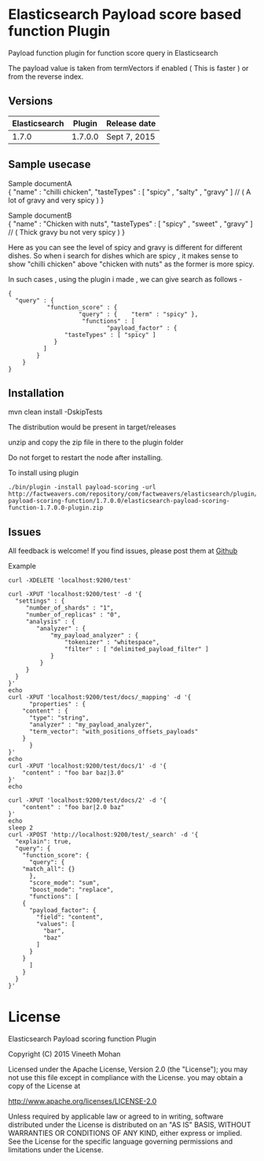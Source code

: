 # Elasticsearch Payload score based function Plugin

Payload function plugin for function score query in Elasticsearch

The payload value is taken from termVectors if enabled ( This is faster ) or from the reverse index.

## Versions


| Elasticsearch  | Plugin         | Release date |
| -------------- | -------------- | ------------ |
| 1.7.0          | 1.7.0.0        | Sept 7, 2015 |


## Sample usecase

Sample documentA <br/>
	{
	"name" : "chilli chicken",
	"tasteTypes" : [ "spicy" , "salty" , "gravy" ]   // ( A lot of gravy and very spicy )
	}

Sample documentB <br/>
	{
	"name" : "Chicken with nuts",
	"tasteTypes" : [ "spicy" , "sweet" , "gravy" ]  // ( Thick gravy bu not very spicy )
	}

Here as you can see the level of spicy and gravy is different for different dishes.
So when i search for dishes which are spicy , it makes sense to show "chilli chicken" above "chicken with nuts" as the former is more spicy.

In such cases , using the plugin i made , we can give search as follows -

	{
	  "query" : {
	           "function_score" : {
	                    "query" : {    "term" : "spicy" },
	                     "functions" : [
	                            "payload_factor" : {
	                "tasteTypes" : [ "spicy" ] 
	             }
	          ]
	        }
	    }
	}



## Installation

mvn clean install -DskipTests

The distribution would be present in target/releases

unzip and copy the zip file in there to the plugin folder

Do not forget to restart the node after installing.

To install using plugin

	./bin/plugin -install payload-scoring -url  http://factweavers.com/repository/com/factweavers/elasticsearch/plugin/elasticsearch-payload-scoring-function/1.7.0.0/elasticsearch-payload-scoring-function-1.7.0.0-plugin.zip



## Issues

All feedback is welcome! If you find issues, please post them at [Github](https://github.com/Vineeth-Mohan/elasticsearch-payload-scoring-function/issues)


Example

	curl -XDELETE 'localhost:9200/test'

	curl -XPUT 'localhost:9200/test' -d '{
	  "settings" : {
	     "number_of_shards" : "1",
	     "number_of_replicas" : "0",
	     "analysis" : {
		    "analyzer" : {
		        "my_payload_analyzer" : {
		            "tokenizer" : "whitespace",
		            "filter" : [ "delimited_payload_filter" ]
		        }
		     }
	     }
	  }
	}'
	echo
	curl -XPUT 'localhost:9200/test/docs/_mapping' -d '{
	      "properties" : {
		"content" : {
		  "type": "string",
		  "analyzer" : "my_payload_analyzer",
		  "term_vector": "with_positions_offsets_payloads"
		}
	      }
	}'
	echo
	curl -XPUT 'localhost:9200/test/docs/1' -d '{
	    "content" : "foo bar baz|3.0"
	}'
	echo

	curl -XPUT 'localhost:9200/test/docs/2' -d '{
	    "content" : "foo bar|2.0 baz"
	}'
	echo
	sleep 2
	curl -XPOST 'http://localhost:9200/test/_search' -d '{
	  "explain": true,
	  "query": {
	    "function_score": {
	      "query": {
		"match_all": {}
	      },
	      "score_mode": "sum",
	      "boost_mode": "replace",
	      "functions": [
		{
		  "payload_factor": {
		    "field": "content",
		    "values": [
		      "bar",
		      "baz"
		    ]
		  }
		}
	      ]
	    }
	  }
	}'



# License

Elasticsearch Payload scoring function Plugin

Copyright (C) 2015 Vineeth Mohan

Licensed under the Apache License, Version 2.0 (the "License");
you may not use this file except in compliance with the License.
you may obtain a copy of the License at

http://www.apache.org/licenses/LICENSE-2.0

Unless required by applicable law or agreed to in writing, software
distributed under the License is distributed on an "AS IS" BASIS,
WITHOUT WARRANTIES OR CONDITIONS OF ANY KIND, either express or implied.
See the License for the specific language governing permissions and
limitations under the License.
